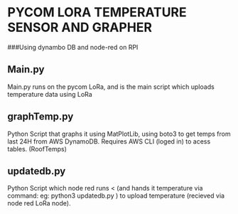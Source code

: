 # PYCOM LORA TEMPERATURE SENSOR AND GRAPHER
###Using dynambo DB and node-red on RPI

## Main.py
Main.py runs on the pycom LoRa, and is the main script which uploads temperature data using LoRa

## graphTemp.py
Python Script that graphs it using MatPlotLib, using boto3 to get temps from last 24H from AWS DynamoDB.
Requires AWS CLI (loged in) to acess tables. (RoofTemps)

## updatedb.py
Python Script which node red runs 
< (and hands it temperature via command: eg: python3 updatedb.py <temperature>)
to upload temperature (recieved via node red LoRa node).


